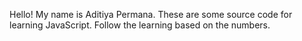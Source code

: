 Hello!
My name is Aditiya Permana.
These are some source code for learning JavaScript.
Follow the learning based on the numbers.
